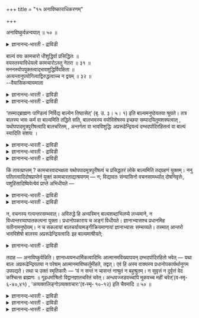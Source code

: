 +++
title = "१५ अनाविष्काराधिकरणम्"

+++

अनाविष्कुर्वन्नन्वयात् ॥ ५० ॥  
<details><summary>ज्ञानानन्द-भारती - द्राविडी</summary>

अनाविष्कुर्वन्नन्वयात् ॥ ५० ॥
</details>

बाल्यं वयः कामचारो धीशुद्धिर्वा प्रसिद्धितः ॥  
वयस्तस्याविधेयत्वे कामचारोऽस्तु नेतरा ॥ ३१ ॥  
मननस्योपयुक्तत्वाद्भावशुद्धिर्विवक्षिता ॥  
अत्यन्तानुपयोगित्वाद्विरुद्धत्वाच्च न द्वयम् ॥ ३२ ॥  
--वैयासिकन्यायमाला

<details><summary>ज्ञानानन्द-भारती - द्राविडी</summary>

पालत्तऩ्मै ऎऩ्बदु वयदा? इष्टप्पडि सेष्टिप् पदा? अल्लदु पुत्तियिऩ्
सुत्तिया? (वयदु ऎऩ्ऱे) पिरसित्ति यिरुप्पदाल् वयदु। अदु विदिक्कक्
कूडियदिल्लैयेयॆऩ्ऱाल् इष्टप्पडि सेष्टिप्पदाग इरुक्कट्टुम् ऎप्पडियुम्
मऱ्ऱदु (पुत्तियिऩ् सुत्तियॆऩ्बदु) इल्लै।
</details>

<details><summary>ज्ञानानन्द-भारती - द्राविडी</summary>

मऩऩत्तिऱ्कु उबयोगप्पडुम् तऩ्मैयुळ्ळदाल्, सित्त सुत्ति ताऩ्
उत्तेसिक्कप्पडुगिऱदु। मऱ्ऱ इरण्डुम् मऩऩत्तिऱ्कु कॊञ्जमेऩुम्
उबयोगप्पडाददालुम् विरुत्तमागवेयिरुप्प तालुम्, अवैयल्ल।
</details>

‘तस्माद्ब्राह्मणः पाण्डित्यं निर्विद्य बाल्येन तिष्ठासेत्’ (बृ. उ. ३।
५। १) इति बाल्यमनुष्ठेयतया श्रूयते। तत्र बालस्य भावः कर्म वा बाल्यमिति
तद्धिते सति, बालभावस्य वयोविशेषस्य इच्छया सम्पादयितुमशक्यत्वात् ,
यथोपपादमूत्रपुरीषत्वादि बालचरितम् , अन्तर्गता वा भावविशुद्धिः
अप्ररूढेन्द्रियत्वं दम्भदर्पादिरहितत्वं वा बाल्यं स्यादिति संशयः ।

<details><summary>ज्ञानानन्द-भारती - द्राविडी</summary>

(पिरुहदारण्यग उबनिषत्तिल् इरण्डावदाग विदिक्कप्पट्ट पाल्यमॆऩ्बदु
वयदैक्कुऱिक्कुमा अल्लदु इष्टप्पडि नडप्पदु ऎऩ्गिऱ पालऩुडैय नडत्तैयैक्
कुऱिक्किऱदा अल्लदु सित्तसुत्तियैया ऎऩ्ऱु सन्देहम्। ताऩाग एऱ्पडक्कूडिय
वयदु कट्टळैक्कु उट्पडाददाल् सिऱुवऩुडैय नडत्तैदाऩ् पाल्यम् ऎऩ्ऱु
पूर्वबक्षम्।
</details>

<details><summary>ज्ञानानन्द-भारती - द्राविडी</summary>

पाण्डित्य मौऩबदङ्गळ् सिरणवनिदित्यास नङ्गळैक् कुऱिप्पदाल् मत्तियिलुळ्ळ
मऩऩत्तै इङ्गु विदिक्क वेण्डुमॆऩ्बदुदाऩ् सुरुदियिऩ् अबिप्पिरायम्।
मऩऩत्तिऱ्कु उबयोगमाऩ सित्तसुत्तियैत् ताऩ् मौऩबदम् कुऱिप्पिडुगिऱदु।
रागत्वेषादिगळाल् असुत्तमाऩ सित्तम् उलग विषयङ्गळिल् पोय्क्कॊण् डिरुन्दाल्
ऎप्पडि मऩऩम् सॆय्यमुडियुम्? पालऩुक्कु रागत्वेषादिगळिल्लाददाल् पाल्यबदम्
सित्तसुत्तियै युम् कुऱिप्पिडुम्। ञाऩत्तिऱ्कु उबगारगमा यिरुप्पदाल्
अदुदाऩ् पाल्यबदत्तिऩ् पॊरुळ् ऎऩ्बदु सित्तान्दम्)
</details>

<details><summary>ज्ञानानन्द-भारती - द्राविडी</summary>

"आगैयाल् पिराह्मणऩ् पाण्डियत्तै नऩ्गु अडैन्दु पाल्यत्तुडऩ् इरुक्क
वेण्डुम्" (पिरुहत्। III-५-१) ऎऩ्ऱु पाल्यम् अऩुष्टिक्क वेण्डियदाग
सॊल्लप्पडुगिऱदु। अङ्गु पाल्यम् ऎऩ्बदु "तत्तिद” समासमाऩदिऩाल् पालऩुडैय
तऩ्मै अल्लदु सॆय्गै ऎऩ्ऱु एऱ्पडुम्। कुऱिप्पिट्ट वयदागिय पालऩुडैय तऩ्मै
(पालऩायिरुप्पदु) इष्टप्पडि सम्बादिक्कमुडियाददिऩाल् पाल्यम् ऎऩ्बदु
वरुम्बोदु अन्निलैयिलेये मूत्तिरबुरीष विसर्जऩम् मुदलाऩ पालऩुडैय नडत्तैया?
अल्लदु इन्दिरियङ्गळ् नऩ्गु मुऱ्ऱामलिरुप्पदु। (विषयङ्गळिल् पऱ्ऱिऩ्मै),
तम्बम्, तर्प्पम् मुदलियदिल्लादिरुप्पदु ऎऩ्ऱ उळ्ळेयुळ्ळ सित्तसुत्तिया
ऎऩ्ऱु सन्देहम्।
</details>

किं तावत्प्राप्तम् ? कामचारवादभक्षता यथोपपादमूत्रपुरीषत्वं च प्रसिद्धतरं
लोके बाल्यमिति तद्ग्रहणं युक्तम्। ननु पतितत्वादिदोषप्राप्तेर्न युक्तं
कामचारताद्याश्रयणम् — न; विद्यावतः संन्यासिनो वचनसामर्थ्यात्
दोषनिवृत्तेः, पशुहिंसादिष्विवेत्येवं प्राप्ते अभिधीयते —

<details><summary>ज्ञानानन्द-भारती - द्राविडी</summary>

पूर्वबक्षम् : ऎदु नियायम्? इष्टप्पडि नडन्दु कॊळ्वदु, इष्टप्पडि पेसुवदु,
इष्टप्पडि साप्पिडु वदु, एऱ्पडुम् पोदु अप्पडिये मलमूत्तिरविसर्जऩम्
सॆय्वदु ऎऩ्बदु पाल्यम् ऎऩ्ऱु उलगत्तिल् मिगवुम् पिरसित्तमायिरुक्किऱदु;
अदै ऎडुत्तुक्कॊळ्वदु युक्तम्।
</details>

<details><summary>ज्ञानानन्द-भारती - द्राविडी</summary>

इष्टप्पडि नडत्तै मुदलियदै आसिरयिप्पदु, पदिदत्तऩ्मै मुदलाऩ तोषङ्गळ्
एऱ्पडुमाऩदिऩाल्, नियायमिल्लैयेयॆऩ्ऱाल्, अप्पडियल्ल वित्यैयुडऩ् कूडिय
सऩ्ऩियासिक्कु, वसऩत्तिल् पलत्तिऩाल् पसुहिंसै मुदलियवैगळिल् पोल, तोषम्
निविरुत्तियागि विडुमाऩदिऩाल्, ऎऩ्ऱु।
</details>

न, वचनस्य गत्यन्तरसम्भवात्। अविरुद्धे हि अन्यस्मिन् बाल्यशब्दाभिलप्ये
लभ्यमाने, न विध्यन्तरव्याघातकल्पना युक्ता। प्रधानोपकाराय च अङ्गं
विधीयते। ज्ञानाभ्यासश्च प्रधानमिह यतीनामनुष्ठेयम्। न च सकलायां
बालचर्यायामङ्गीक्रियमाणायां ज्ञानाभ्यासः सम्भाव्यते। तस्मात् आन्तरो
भावविशेषो बालस्य अप्ररूढेन्द्रियत्वादिः इह बाल्यमाश्रीयते;

<details><summary>ज्ञानानन्द-भारती - द्राविडी</summary>

सित्तान्दम्: इव्विदम् वरुम् पोदु सॊल्लप् पडुगिऱदु; अप्पडियल्ल।
वसऩत्तिऱ्कु वेऱु पोक्कु सम्बविक्किऱबडियाल् पाल्यम् ऎऩ्ऱ सप्तत्तिऩाल्
सॊल्लप्पडुवदाय् विरोदमिल्लाद वेऱु अर्त्तम् किडैक्कुम् पोदु, वेऱु
विदिक्कुक् कॆडुदलैक्कल् पिप्पदु युक्तमागादु। पिरदाऩमायिरुप्पदऱ्कु
उबगारमाग अङ्गम् विदिक्कप्पडुगिऱदु; सऩ्ऩियासिगळुक्को पिरदाऩमाग
अऩुष्टिक्कवेण्डियदु ञाऩाप्पियासम्; पालऩुडैय नडत्तै ऎल्लम्
अङ्गीगरिक्कप्पडुमाऩाल् ञाऩाप्पियासमे सम्बविक्कादु; आगैयाल्, इन्दिरि
यङ्गळ् नऩ्गु मुऱ्ऱामलिरुप्पदु मुदलिय, पालऩुडैय उळ्ळेयुळ्ळ मऩदिऩ्
विसेषत्तऩ्मै, इङ्गे पाल्यम् ऎऩ्ऱु आसिरयिक्कप्पडुगिऱदु।
</details>

तदाह — अनाविष्कुर्वन्निति। ज्ञानाध्ययनधार्मिकत्वादिभिः
आत्मानमविख्यापयन् दम्भदर्पादिरहितो भवेत् — यथा बालः अप्ररूढेन्द्रियतया न
परेषाम् आत्मानमाविष्कर्तुमीहते, तद्वत्। एवं हि अस्य वाक्यस्य
प्रधानोपकार्यर्थानुगम उपपद्यते। तथा च उक्तं स्मृतिकारैः — ‘यं न सन्तं न
चासन्तं नाश्रुतं न बहुश्रुतम्। न सुवृत्तं न दुर्वृत्तं वेद कश्चित्स
ब्राह्मणः ॥ गूढधर्माश्रितो विद्वानज्ञातचरितं चरेत्। अन्धवज्जडवच्चापि
मूकवच्च महीं चरेत्’(व॰स्मृ॰ ६-४०,४१) ,
‘अव्यक्तलिङ्गोऽव्यक्ताचारः’(व॰स्मृ॰ १०-१२) इति चैवमादि ॥ ५० ॥

<details><summary>ज्ञानानन्द-भारती - द्राविडी</summary>

अदैच्चॊल्लुगिऱार् “वॆळिक्काट्टामल्” ऎऩ्ऱु। ञाऩम्, अत्ययऩम्,
तार्मिगत्तऩ्मै मुदलियवैगळाल् तऩ्ऩैत् तॆरिवित्तुक्कॊळ्ळामल् तम्बम्,
तर्प्पम् मुदलियदिल्लामल् इरुक्कवेण्डुम्। इन्दिरियङ्गळ्
मुऱ्ऱामलिरुप्पदाल् पालऩ् ऎप्पडि तऩ्ऩै मऱ्ऱवर्ग ळुक्कु
वॆळिप्पडुत्तिक्कॊळ्ळ विरुम्बुवदिल्लैयो, अदैप्पोल।
</details>

<details><summary>ज्ञानानन्द-भारती - द्राविडी</summary>

इव्विदमिरुन्दालल्लवा इन्द वाक्कियत्तिऱ्कु पिरदाऩत्तिऱ्कु
उबगारमायिरुक्किऱदॆऩ्ऱुळ्ळ अर्त्तत् तिऩ् तॊडर्बु पॊरुन्दुम्।
</details>

<details><summary>ज्ञानानन्द-भारती - द्राविडी</summary>

अप्पडिये स्मिरुदिगारर्गळालुम् सॊल्लप्पट्टि रुक्किऱदु। “ऎवऩै नल्लवऩॆऩ्ऱो,
कॆट्टवऩॆऩ् ऱो, पडिक्कादवऩॆऩ्ऱो, निऱैय पडित्तवऩॆऩ्ऱो, नल्ल
नडत्तैयुळ्ळवऩॆऩ्ऱो, कॆट्ट नडत्तैयुळ्ळ वऩॆऩ्ऱो, यारुम् अऱिवदिल्लैयो, अवऩ्
पिराह् मणऩ्। वित्वाऩायिरुप्पवऩ् रहस्यमाग तर्मत्तै आसिरयित्तवऩाग तऩ्
नडत्तै तॆरियाद मुऱैयिल् नडन्दुगॊळ्ळ वेण्डुम्। कुरुडऩैप्पोलवुम्,
जडऩैप्पोलवुम्, ऊमैयैप्पोलवुम्, पूमियिल् सञ्जरिक्कवेण्डुम्”, "वियक्तमाऩ
अडैयाळ मिल्लामल्, वियक्तमाऩ आसारमिल्लामल्” ऎऩ्बदु मुदलियदु।
</details>

